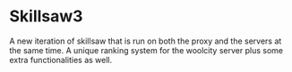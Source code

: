 # Skillsaw3
A new iteration of skillsaw that is run on both the proxy and the servers at the same time. A unique ranking system for the woolcity server plus some extra functionalities as well. 
